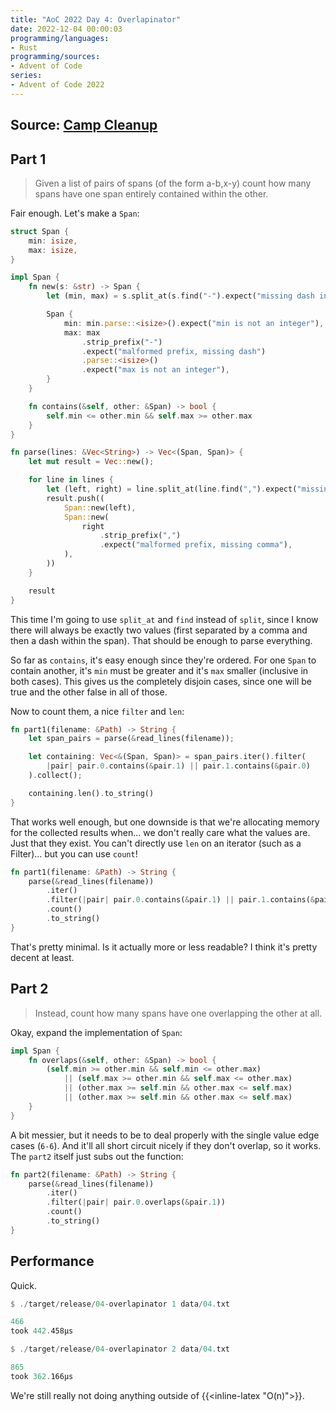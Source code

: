 ```yaml
---
title: "AoC 2022 Day 4: Overlapinator"
date: 2022-12-04 00:00:03
programming/languages:
- Rust
programming/sources:
- Advent of Code
series:
- Advent of Code 2022
---
```

## Source: [Camp Cleanup](https://adventofcode.com/2022/day/4)

## Part 1

> Given a list of pairs of spans (of the form a-b,x-y) count how many spans have one span entirely contained within the other.

<!--more-->

Fair enough. Let's make a `Span`:

```rust
struct Span {
    min: isize,
    max: isize,
}

impl Span {
    fn new(s: &str) -> Span {
        let (min, max) = s.split_at(s.find("-").expect("missing dash in span"));

        Span {
            min: min.parse::<isize>().expect("min is not an integer"),
            max: max
                .strip_prefix("-")
                .expect("malformed prefix, missing dash")
                .parse::<isize>()
                .expect("max is not an integer"),
        }
    }

    fn contains(&self, other: &Span) -> bool {
        self.min <= other.min && self.max >= other.max
    }
}

fn parse(lines: &Vec<String>) -> Vec<(Span, Span)> {
    let mut result = Vec::new();

    for line in lines {
        let (left, right) = line.split_at(line.find(",").expect("missing comma in line"));
        result.push((
            Span::new(left),
            Span::new(
                right
                    .strip_prefix(",")
                    .expect("malformed prefix, missing comma"),
            ),
        ))
    }

    result
}
```

This time I'm going to use `split_at` and `find` instead of `split`, since I know there will always be exactly two values (first separated by a comma and then a dash within the span). That should be enough to parse everything. 

So far as `contains`, it's easy enough since they're ordered. For one `Span` to contain another, it's `min` must be greater and it's `max` smaller (inclusive in both cases). This gives us the completely disjoin cases, since one will be true and the other false in all of those. 

Now to count them, a nice `filter` and `len`:

```rust
fn part1(filename: &Path) -> String {
    let span_pairs = parse(&read_lines(filename));

    let containing: Vec<&(Span, Span)> = span_pairs.iter().filter(
        |pair| pair.0.contains(&pair.1) || pair.1.contains(&pair.0)
    ).collect();

    containing.len().to_string()
}
```

That works well enough, but one downside is that we're allocating memory for the collected results when... we don't really care what the values are. Just that they exist. You can't directly use `len` on an iterator (such as a Filter)... but you can use `count`!

```rust
fn part1(filename: &Path) -> String {
    parse(&read_lines(filename))
        .iter()
        .filter(|pair| pair.0.contains(&pair.1) || pair.1.contains(&pair.0))
        .count()
        .to_string()
}
```

That's pretty minimal. Is it actually more or less readable? I think it's pretty decent at least. 

## Part 2

> Instead, count how many spans have one overlapping the other at all. 

Okay, expand the implementation of `Span`:

```rust
impl Span {
    fn overlaps(&self, other: &Span) -> bool {
        (self.min >= other.min && self.min <= other.max) 
            || (self.max >= other.min && self.max <= other.max)
            || (other.max >= self.min && other.max <= self.max)
            || (other.max >= self.min && other.max <= self.max)
    }
}
```

A bit messier, but it needs to be to deal properly with the single value edge cases (`6-6`). And it'll all short circuit nicely if they don't overlap, so it works. The `part2` itself just subs out the function:

```rust
fn part2(filename: &Path) -> String {
    parse(&read_lines(filename))
        .iter()
        .filter(|pair| pair.0.overlaps(&pair.1))
        .count()
        .to_string()
}
```

## Performance

Quick. 

```rust
$ ./target/release/04-overlapinator 1 data/04.txt

466
took 442.458µs

$ ./target/release/04-overlapinator 2 data/04.txt

865
took 362.166µs
```

We're still really not doing anything outside of {{<inline-latex "O(n)">}}.